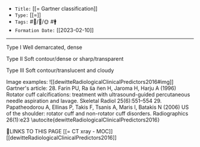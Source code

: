 
-   `Title:` [[= Gartner classification]]
-   `Type:` [[=]]
-   `Tags:` #🧠️/📝️/🌞️  #🚹 
-   `Formation Date:` [[2023-02-10]]
---
Type I Well demarcated, dense 

Type II Soft contour/dense or sharp/transparent 

Type III Soft contour/translucent and cloudy

Image examples:
![[dewitteRadiologicalClinicalPredictors2016#img]]
Gartner's article:
28. Farin PU, Ra ̈sa ̈nen H, Jaroma H, Harju A (1996) Rotator cuff calcifications: treatment with ultrasound-guided percutaneous needle aspiration and lavage. Skeletal Radiol 25(6):551–554
29. Papatheodorou A, Ellinas P, Takis F, Tsanis A, Maris I, Batakis N (2006) US of the shoulder: rotator cuff and non-rotator cuff disorders. Radiographics 26(1):e23
\autocite{dewitteRadiologicalClinicalPredictors2016}

🔗LINKS TO THIS PAGE
[[= CT xray - MOC]]
[[dewitteRadiologicalClinicalPredictors2016]]